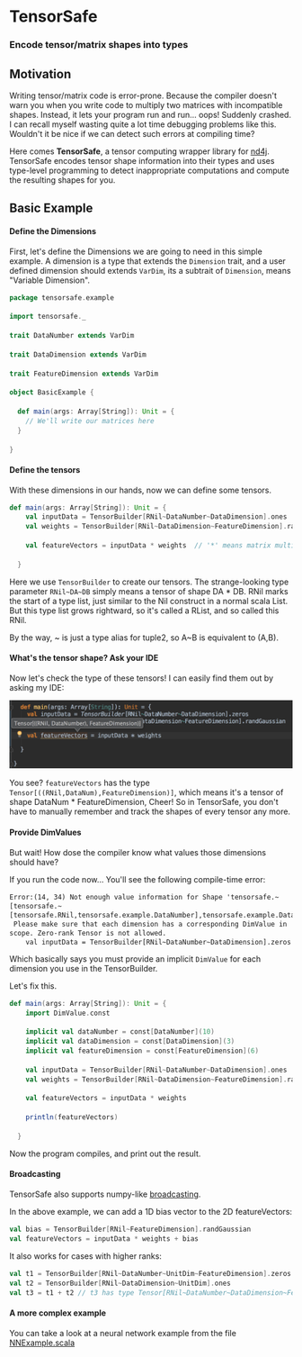 # TensorSafe

### Encode tensor/matrix shapes into types

## Motivation

Writing tensor/matrix code is error-prone. Because the compiler doesn't
 warn you when you write code to multiply two matrices with incompatible shapes.
 Instead, it lets your program run and run... oops! Suddenly crashed. I 
 can recall myself wasting quite a lot time debugging problems like this.
 Wouldn't it be nice if we can detect such errors at compiling time?
 
Here comes **TensorSafe**, a tensor computing wrapper library for
[nd4j](https://github.com/deeplearning4j/nd4j). TensorSafe encodes tensor
shape information into their types and uses type-level programming to detect
inappropriate computations and compute the resulting shapes for you.
 

## Basic Example

#### Define the Dimensions

First, let's define the Dimensions we are going to need in this simple example.
A dimension is a type that extends the `Dimension` trait, and a user defined
dimension should extends `VarDim`, its a subtrait of `Dimension`, means
"Variable Dimension".

```scala
package tensorsafe.example

import tensorsafe._

trait DataNumber extends VarDim

trait DataDimension extends VarDim

trait FeatureDimension extends VarDim

object BasicExample {

  def main(args: Array[String]): Unit = {
    // We'll write our matrices here
  }

}

```

#### Define the tensors

With these dimensions in our hands, now we can define some tensors.

```scala
def main(args: Array[String]): Unit = {
    val inputData = TensorBuilder[RNil~DataNumber~DataDimension].ones
    val weights = TensorBuilder[RNil~DataDimension~FeatureDimension].rand
    
    val featureVectors = inputData * weights  // '*' means matrix multiplication
    
  }
```

Here we use `TensorBuilder` to create our tensors. The strange-looking
type parameter `RNil~DA~DB` simply means a tensor of shape DA * DB. RNil 
 marks the start of a type list, just similar to the Nil construct in a 
 normal scala List. But this type list grows rightward, so it's called a RList,
 and so called this RNil.

By the way, ~ is just a type alias for tuple2, so A~B is equivalent to (A,B).

#### What's the tensor shape? Ask your IDE

Now let's check the type of these tensors! I can easily find them out by asking
my IDE:

![ask-type](images/ask-type.png)

You see? `featureVectors` has the type `Tensor[((RNil,DataNum),FeatureDimension)]`, which
means it's a tensor of shape DataNum * FeatureDimension, Cheer! So in TensorSafe, you don't have
 to manually remember and track the shapes of every tensor any more.
 
#### Provide DimValues 
 
But wait! How dose the compiler know what values those dimensions should have?

If you run the code now... You'll see the following compile-time error:

```
Error:(14, 34) Not enough value information for Shape 'tensorsafe.~[tensorsafe.~[tensorsafe.RNil,tensorsafe.example.DataNumber],tensorsafe.example.DataDimension]'
 Please make sure that each dimension has a corresponding DimValue in scope. Zero-rank Tensor is not allowed.
    val inputData = TensorBuilder[RNil~DataNumber~DataDimension].zeros
```    

Which basically says you must provide an implicit `DimValue` for each dimension you use in the TensorBuilder.

Let's fix this.

```scala
def main(args: Array[String]): Unit = {
    import DimValue.const

    implicit val dataNumber = const[DataNumber](10)
    implicit val dataDimension = const[DataDimension](3)
    implicit val featureDimension = const[FeatureDimension](6)

    val inputData = TensorBuilder[RNil~DataNumber~DataDimension].ones
    val weights = TensorBuilder[RNil~DataDimension~FeatureDimension].rand

    val featureVectors = inputData * weights

    println(featureVectors)

  }
```

Now the program compiles, and print out the result.
  
#### Broadcasting
  
TensorSafe also supports numpy-like [broadcasting](http://docs.scipy.org/doc/numpy-1.10.0/user/basics.broadcasting.html).

In the above example, we can add a 1D bias vector to the 2D featureVectors:
  
```scala
val bias = TensorBuilder[RNil~FeatureDimension].randGaussian
val featureVectors = inputData * weights + bias
```

It also works for cases with higher ranks:
  
```scala
val t1 = TensorBuilder[RNil~DataNumber~UnitDim~FeatureDimension].zeros // UnitDim is a dimension with value 1
val t2 = TensorBuilder[RNil~DataDimension~UnitDim].ones
val t3 = t1 + t2 // t3 has type Tensor[RNil~DataNumber~DataDimension~FeatureDimension]
```
  
#### A more complex example
  
You can take a look at a neural network example from the file 
[NNExample.scala](src/main/scala-2.11/tensorsafe/example/NNExample.scala)
   

  
